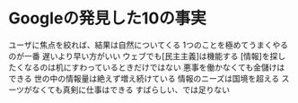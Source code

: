 # Googleの発見した10の事実
 ユーザに焦点を絞れば、結果は自然についてくる
 1つのことを極めてうまくやるのが一番
 遅いより早い方がいい
 ウェブでも[民主主義]は機能する
 [情報]を探したくなるのは机にすわっているときだけではない
 悪事を働かなくても金儲けはできる
 世の中の情報量は絶えず増え続けている
 情報のニーズは国境を超える
 スーツがなくても真剣に仕事はできる
 すばらしい、では足りない
